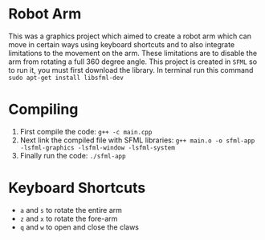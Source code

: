 # Robot Arm
This was a graphics project which aimed to create a robot arm which can move in certain ways using keyboard shortcuts and to also integrate limitations to the movement on the arm. These limitations are to disable the arm from rotating a full 360 degree angle. This project is created in `SFML` so to run it, you must first download the library. In terminal run this command `sudo apt-get install libsfml-dev`

# Compiling
1. First compile the code: `g++ -c main.cpp`
2. Next link the compiled file with SFML libraries: `g++ main.o -o sfml-app -lsfml-graphics -lsfml-window -lsfml-system`
3. Finally run the code: `./sfml-app`

# Keyboard Shortcuts
* `a` and `s` to rotate the entire arm
* `z` and `x` to rotate the fore-arm
* `q` and `w` to open and close the claws
